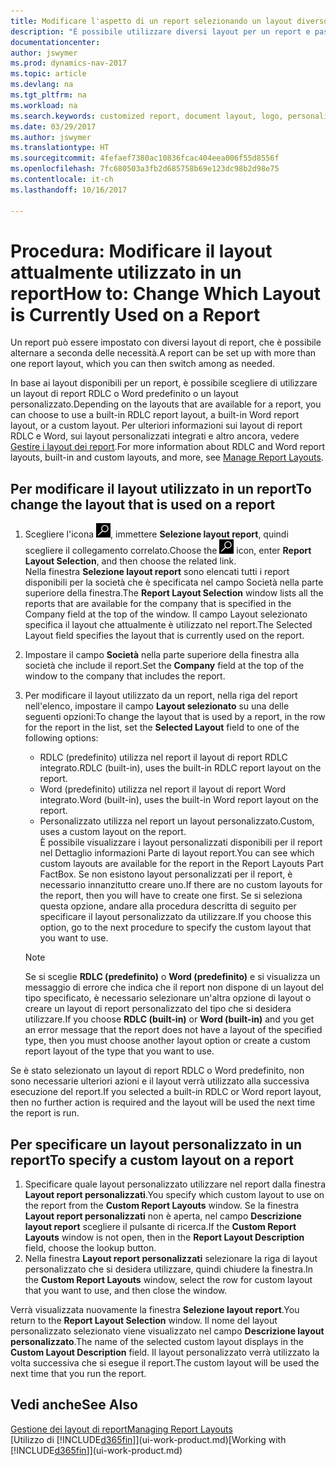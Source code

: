 ```yaml
---
title: Modificare l'aspetto di un report selezionando un layout diverso
description: "È possibile utilizzare diversi layout per un report e passate tra i layout per modificare l'aspetto di un report."
documentationcenter: 
author: jswymer
ms.prod: dynamics-nav-2017
ms.topic: article
ms.devlang: na
ms.tgt_pltfrm: na
ms.workload: na
ms.search.keywords: customized report, document layout, logo, personalize
ms.date: 03/29/2017
ms.author: jswymer
ms.translationtype: HT
ms.sourcegitcommit: 4fefaef7380ac10836fcac404eea006f55d8556f
ms.openlocfilehash: 7fc680503a3fb2d685758b69e123dc98b2d98e75
ms.contentlocale: it-ch
ms.lasthandoff: 10/16/2017

---
```

# <a name="how-to-change-which-layout-is-currently-used-on-a-report"></a><span data-ttu-id="643e1-103">Procedura: Modificare il layout attualmente utilizzato in un report</span><span class="sxs-lookup"><span data-stu-id="643e1-103">How to: Change Which Layout is Currently Used on a Report</span></span>
<span data-ttu-id="643e1-104">Un report può essere impostato con diversi layout di report, che è possibile alternare a seconda delle necessità.</span><span class="sxs-lookup"><span data-stu-id="643e1-104">A report can be set up with more than one report layout, which you can then switch among as needed.</span></span>

<span data-ttu-id="643e1-105">In base ai layout disponibili per un report, è possibile scegliere di utilizzare un layout di report RDLC o Word predefinito o un layout personalizzato.</span><span class="sxs-lookup"><span data-stu-id="643e1-105">Depending on the layouts that are available for a report, you can choose to use a built-in RDLC report layout, a built-in Word report layout, or a custom layout.</span></span> <span data-ttu-id="643e1-106">Per ulteriori informazioni sui layout di report RDLC e Word, sui layout personalizzati integrati e altro ancora, vedere [Gestire i layout dei report](ui-manage-report-layouts.md).</span><span class="sxs-lookup"><span data-stu-id="643e1-106">For more information about RDLC and Word report layouts, built-in and custom layouts, and more, see [Manage Report Layouts](ui-manage-report-layouts.md).</span></span>

## <a name="to-change-the-layout-that-is-used-on-a-report"></a><span data-ttu-id="643e1-107">Per modificare il layout utilizzato in un report</span><span class="sxs-lookup"><span data-stu-id="643e1-107">To change the layout that is used on a report</span></span>
1. <span data-ttu-id="643e1-108">Scegliere l'icona ![Cerca pagina o report](media/ui-search/search_small.png "icona Cerca pagina o report"), immettere **Selezione layout report**, quindi scegliere il collegamento correlato.</span><span class="sxs-lookup"><span data-stu-id="643e1-108">Choose the ![Search for Page or Report](media/ui-search/search_small.png "Search for Page or Report icon") icon, enter **Report Layout Selection**, and then choose the related link.</span></span>  
   <span data-ttu-id="643e1-109">Nella finestra **Selezione layout report** sono elencati tutti i report disponibili per la società che è specificata nel campo Società nella parte superiore della finestra.</span><span class="sxs-lookup"><span data-stu-id="643e1-109">The **Report Layout Selection** window lists all the reports that are available for the company that is specified in the Company field at the top of the window.</span></span> <span data-ttu-id="643e1-110">Il campo Layout selezionato specifica il layout che attualmente è utilizzato nel report.</span><span class="sxs-lookup"><span data-stu-id="643e1-110">The Selected Layout field specifies the layout that is currently used on the report.</span></span>
2. <span data-ttu-id="643e1-111">Impostare il campo **Società** nella parte superiore della finestra alla società che include il report.</span><span class="sxs-lookup"><span data-stu-id="643e1-111">Set the **Company** field at the top of the window to the company that includes the report.</span></span>
3. <span data-ttu-id="643e1-112">Per modificare il layout utilizzato da un report, nella riga del report nell'elenco, impostare il campo **Layout selezionato** su una delle seguenti opzioni:</span><span class="sxs-lookup"><span data-stu-id="643e1-112">To change the layout that is used by a report, in the row for the report in the list, set the **Selected Layout** field to one of the following options:</span></span>
   * <span data-ttu-id="643e1-113">RDLC (predefinito) utilizza nel report il layout di report RDLC integrato.</span><span class="sxs-lookup"><span data-stu-id="643e1-113">RDLC (built-in), uses the built-in RDLC report layout on the report.</span></span>
   * <span data-ttu-id="643e1-114">Word (predefinito) utilizza nel report il layout di report Word integrato.</span><span class="sxs-lookup"><span data-stu-id="643e1-114">Word (built-in), uses the built-in Word report layout on the report.</span></span>
   * <span data-ttu-id="643e1-115">Personalizzato utilizza nel report un layout personalizzato.</span><span class="sxs-lookup"><span data-stu-id="643e1-115">Custom, uses a custom layout on the report.</span></span>  
     <span data-ttu-id="643e1-116">È possibile visualizzare i layout personalizzati disponibili per il report nel Dettaglio informazioni Parte di layout report.</span><span class="sxs-lookup"><span data-stu-id="643e1-116">You can see which custom layouts are available for the report in the Report Layouts Part FactBox.</span></span> <span data-ttu-id="643e1-117">Se non esistono layout personalizzati per il report, è necessario innanzitutto creare uno.</span><span class="sxs-lookup"><span data-stu-id="643e1-117">If there are no custom layouts for the report, then you will have to create one first.</span></span> <span data-ttu-id="643e1-118">Se si seleziona questa opzione, andare alla procedura descritta di seguito per specificare il layout personalizzato da utilizzare.</span><span class="sxs-lookup"><span data-stu-id="643e1-118">If you choose this option, go to the next procedure to specify the custom layout that you want to use.</span></span>

    > [!NOTE]  
    >   <span data-ttu-id="643e1-119">Se si sceglie **RDLC (predefinito)** o **Word (predefinito)** e si visualizza un messaggio di errore che indica che il report non dispone di un layout del tipo specificato, è necessario selezionare un'altra opzione di layout o creare un layout di report personalizzato del tipo che si desidera utilizzare.</span><span class="sxs-lookup"><span data-stu-id="643e1-119">If you choose **RDLC (built-in)** or **Word (built-in)** and you get an error message that the report does not have a layout of the specified type, then you must choose another layout option or create a custom report layout of the type that you want to use.</span></span>

<span data-ttu-id="643e1-120">Se è stato selezionato un layout di report RDLC o Word predefinito, non sono necessarie ulteriori azioni e il layout verrà utilizzato alla successiva esecuzione del report.</span><span class="sxs-lookup"><span data-stu-id="643e1-120">If you selected a built-in RDLC or Word report layout, then no further action is required and the layout will be used the next time the report is run.</span></span>

## <a name="to-specify-a-custom-layout-on-a-report"></a><span data-ttu-id="643e1-121">Per specificare un layout personalizzato in un report</span><span class="sxs-lookup"><span data-stu-id="643e1-121">To specify a custom layout on a report</span></span>
1. <span data-ttu-id="643e1-122">Specificare quale layout personalizzato utilizzare nel report dalla finestra **Layout report personalizzati**.</span><span class="sxs-lookup"><span data-stu-id="643e1-122">You specify which custom layout to use on the report from the **Custom Report Layouts** window.</span></span> <span data-ttu-id="643e1-123">Se la finestra **Layout report personalizzati** non è aperta, nel campo **Descrizione layout report** scegliere il pulsante di ricerca.</span><span class="sxs-lookup"><span data-stu-id="643e1-123">If the **Custom Report Layouts** window is not open, then in the **Report Layout Description** field, choose the lookup button.</span></span>
2. <span data-ttu-id="643e1-124">Nella finestra **Layout report personalizzati** selezionare la riga di layout personalizzato che si desidera utilizzare, quindi chiudere la finestra.</span><span class="sxs-lookup"><span data-stu-id="643e1-124">In the **Custom Report Layouts** window, select the row for custom layout that you want to use, and then close the window.</span></span>

<span data-ttu-id="643e1-125">Verrà visualizzata nuovamente la finestra **Selezione layout report**.</span><span class="sxs-lookup"><span data-stu-id="643e1-125">You return to the **Report Layout Selection** window.</span></span> <span data-ttu-id="643e1-126">Il nome del layout personalizzato selezionato viene visualizzato nel campo **Descrizione layout personalizzato**.</span><span class="sxs-lookup"><span data-stu-id="643e1-126">The name of the selected custom layout displays in the **Custom Layout Description** field.</span></span> <span data-ttu-id="643e1-127">Il layout personalizzato verrà utilizzato la volta successiva che si esegue il report.</span><span class="sxs-lookup"><span data-stu-id="643e1-127">The custom layout will be used the next time that you run the report.</span></span>

## <a name="see-also"></a><span data-ttu-id="643e1-128">Vedi anche</span><span class="sxs-lookup"><span data-stu-id="643e1-128">See Also</span></span>
[<span data-ttu-id="643e1-129">Gestione dei layout di report</span><span class="sxs-lookup"><span data-stu-id="643e1-129">Managing Report Layouts</span></span>](ui-manage-report-layouts.md)  
<span data-ttu-id="643e1-130">[Utilizzo di [!INCLUDE[d365fin](includes/d365fin_md.md)]](ui-work-product.md)</span><span class="sxs-lookup"><span data-stu-id="643e1-130">[Working with [!INCLUDE[d365fin](includes/d365fin_md.md)]](ui-work-product.md)</span></span>

